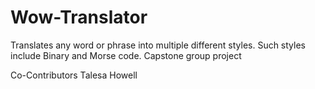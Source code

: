 # Wow-Translator
Translates any word or phrase into multiple different styles. Such styles include Binary and Morse code. Capstone group project


Co-Contributors 
Talesa Howell